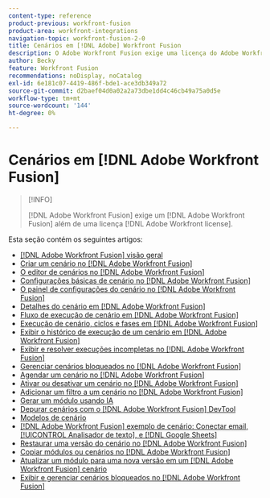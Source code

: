 ```yaml
---
content-type: reference
product-previous: workfront-fusion
product-area: workfront-integrations
navigation-topic: workfront-fusion-2-0
title: Cenários em [!DNL Adobe] Workfront Fusion
description: O Adobe Workfront Fusion exige uma licença do Adobe Workfront Fusion, além de uma licença do Adobe Workfront.
author: Becky
feature: Workfront Fusion
recommendations: noDisplay, noCatalog
exl-id: 6e181c07-4419-486f-bde1-ace3db349a72
source-git-commit: d2baef04d0a02a2a73dbe1dd4c46cb49a75a0d5e
workflow-type: tm+mt
source-wordcount: '144'
ht-degree: 0%

---
```


# Cenários em [!DNL Adobe Workfront Fusion]

>[!INFO]
>
>[!DNL Adobe Workfront Fusion] exige um [!DNL Adobe Workfront Fusion] além de uma licença [!DNL Adobe Workfront license].

Esta seção contém os seguintes artigos:

* [[!DNL Adobe Workfront Fusion] visão geral](../../workfront-fusion/scenarios/scenario-overview.md)
* [Criar um cenário no [!DNL Adobe Workfront Fusion]](../../workfront-fusion/scenarios/create-a-scenario.md)
* [O editor de cenários no [!DNL Adobe Workfront Fusion]](../../workfront-fusion/scenarios/scenario-editor.md)
* [Configurações básicas de cenário no [!DNL Adobe Workfront Fusion]](../../workfront-fusion/scenarios/basic-scenario-settings.md)
* [O painel de configurações do cenário no [!DNL Adobe Workfront Fusion]](../../workfront-fusion/scenarios/scenario-settings-panel.md)
* [Detalhes do cenário em [!DNL Adobe Workfront Fusion]](../../workfront-fusion/scenarios/scenario-detail.md)
* [Fluxo de execução de cenário em [!DNL Adobe Workfront Fusion]](../../workfront-fusion/scenarios/scenario-execution-flow.md)
* [Execução de cenário, ciclos e fases em [!DNL Adobe Workfront Fusion]](../../workfront-fusion/scenarios/scenario-execution-cycles-phases.md)
* [Exibir o histórico de execução de um cenário em [!DNL Adobe Workfront Fusion]](../../workfront-fusion/scenarios/view-scenario-execution-history.md)
* [Exibir e resolver execuções incompletas no [!DNL Adobe Workfront Fusion]](../../workfront-fusion/scenarios/view-and-resolve-incomplete-executions.md)
* [Gerenciar cenários bloqueados no [!DNL Adobe Workfront Fusion]](../../workfront-fusion/scenarios/view-and-manage-locked-scenarios.md)
* [Agendar um cenário no [!DNL Adobe Workfront Fusion]](../../workfront-fusion/scenarios/schedule-a-scenario.md)
* [Ativar ou desativar um cenário no [!DNL Adobe Workfront Fusion]](../../workfront-fusion/scenarios/activate-or-inactivate-scenario.md)
* [Adicionar um filtro a um cenário no [!DNL Adobe Workfront Fusion]](../../workfront-fusion/scenarios/add-a-filter-to-a-scenario.md)
* [Gerar um módulo usando IA](/help/quicksilver/workfront-fusion/scenarios/add-a-module-with-ai.md)
* [Depurar cenários com o [!DNL Adobe Workfront Fusion] DevTool](../../workfront-fusion/scenarios/debug-scenarios-with-dev-tool.md)
* [Modelos de cenário](../../workfront-fusion/scenarios/templates/fusion-templates.md)
* [[!DNL Adobe Workfront Fusion] exemplo de cenário: Conectar email, [!UICONTROL Analisador de texto], e [!DNL Google Sheets]](../../workfront-fusion/scenarios/example-connect-email-text-parser-gsheets.md)
* [Restaurar uma versão do cenário no [!DNL Adobe Workfront Fusion]](../../workfront-fusion/scenarios/restore-a-scenario-version.md)
* [Copiar módulos ou cenários no [!DNL Adobe Workfront Fusion]](../../workfront-fusion/scenarios/copy-modules-or-scenarios.md)
* [Atualizar um módulo para uma nova versão em um [!DNL Adobe Workfront Fusion] cenário](../../workfront-fusion/scenarios/update-module-to-new-version.md)
* [Exibir e gerenciar cenários bloqueados no [!DNL Adobe Workfront Fusion]](../../workfront-fusion/scenarios/view-and-manage-locked-scenarios.md)
